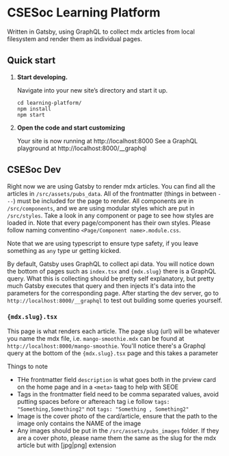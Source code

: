 # CSESoc Learning Platform
Written in Gatsby, using GraphQL to collect mdx articles from local filesystem and render them as individual pages.
## Quick start

1.  **Start developing.**

    Navigate into your new site’s directory and start it up.

    ```shell
    cd learning-platform/
    npm install
    npm start
    ```

2.  **Open the code and start customizing**

    Your site is now running at http://localhost:8000
    See a GraphQL playground at http://localhost:8000/__graphql

## CSESoc Dev
Right now we are using Gatsby to render mdx articles. You can find all the articles in `/src/assets/pubs_data`. All of the frontmatter (things in between `---`) must be included for the page to render. All components are in `/src/components`, and we are using modular styles which are put in `/src/styles`. Take a look in any component or page to see how styles are loaded in. Note that every page/component has their own styles. Please follow naming conventino `<Page/Component name>.module.css`.

Note that we are using typescript to ensure type safety, if you leave something as `any` type ur getting kicked.

By default, Gatsby uses GraphQL to collect api data. You will notice down the bottom of pages such as `index.tsx` and `{mdx.slug}` there is a GraphQL query. What this is collecting should be pretty self explanatory, but pretty much Gatsby executes that query and then injects it's data into the parameters for the corresponding page. After starting the dev server, go to `http://localhost:8000/__graphql` to test out building some queries yourself.

### `{mdx.slug}.tsx`
This page is what renders each article. The page slug (url) will be whatever you name the mdx file, i.e. `mango-smoothie.mdx` can be found at `http://localhost:8000/mango-smoothie`. You'll notice there's a Graphql query at the bottom of the `{mdx.slug}.tsx` page and this takes a parameter

Things to note
- THe frontmatter field `description` is what goes both in the prview card on the home page and in a `<meta>` taag to help with SEOE
- Tags in the frontmatter field need to be comma separated values, avoid putting spaces before or aftereach tag i.e follow `tags: "Something,Something2"` not `tags: "Something , Something2"`
- Image is the cover photo of the card/article, ensure that the path to the image only contains the NAME of the image
- Any images should be put in the `/src/assets/pubs_images` folder. If they are a cover photo, please name them the same as the slug for the mdx article but with [jpg|png] extension